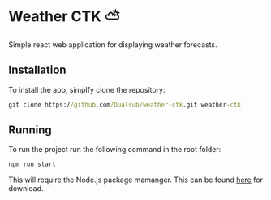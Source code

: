 # Weather CTK ⛅

Simple react web application for displaying weather forecasts.

## Installation
To install the app, simplfy clone the repository:
```bat
git clone https://github.com/Dualsub/weather-ctk.git weather-ctk
```
## Running
To run the project run the following command in the root folder:
```bat
npm run start
```
This will require the Node.js package mamanger. This can be found [here](https://nodejs.org/en/download/) for download.
